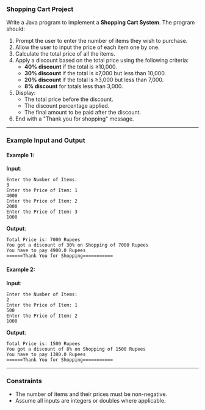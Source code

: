 ### **Shopping Cart Project**

Write a Java program to implement a **Shopping Cart System**. The program should:

1. Prompt the user to enter the number of items they wish to purchase.
2. Allow the user to input the price of each item one by one.
3. Calculate the total price of all the items.
4. Apply a discount based on the total price using the following criteria:
   - **40% discount** if the total is ≥10,000.
   - **30% discount** if the total is ≥7,000 but less than 10,000.
   - **20% discount** if the total is ≥3,000 but less than 7,000.
   - **8% discount** for totals less than 3,000.
5. Display:
   - The total price before the discount.
   - The discount percentage applied.
   - The final amount to be paid after the discount.
6. End with a "Thank you for shopping" message.

---

### **Example Input and Output**

#### **Example 1**:
**Input**:
```
Enter the Number of Items: 
3
Enter the Price of Item: 1
4000
Enter the Price of Item: 2
2000
Enter the Price of Item: 3
1000
```

**Output**:
```
Total Price is: 7000 Rupees
You got a discount of 30% on Shopping of 7000 Rupees
You have to pay 4900.0 Rupees
======Thank You for Shopping===========
```

#### **Example 2**:
**Input**:
```
Enter the Number of Items:
2
Enter the Price of Item: 1
500
Enter the Price of Item: 2
1000
```

**Output**:
```
Total Price is: 1500 Rupees
You got a discount of 8% on Shopping of 1500 Rupees
You have to pay 1380.0 Rupees
======Thank You for Shopping===========
```

---

### **Constraints**
- The number of items and their prices must be non-negative.
- Assume all inputs are integers or doubles where applicable.